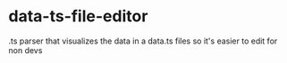 # data-ts-file-editor
.ts parser that visualizes the data in a data.ts files so it's easier to edit for non devs

